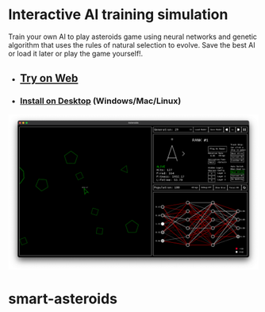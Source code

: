 # Interactive AI training simulation

Train your own AI to play asteroids game using neural networks and genetic algorithm that uses the rules of natural selection to evolve. 
Save the best AI or load it later or play the game yourself!.

- ## [Try on Web](https://sparshg.github.io/asteroids-genetic)

- ### [Install on Desktop](https://github.com/sparshg/asteroids-genetic/releases/tag/v0.1.0) (Windows/Mac/Linux)


![](assets/demo.png)

[//]: # (&#40;The testing branch contains incomplete flappy birds AI&#41;)
# smart-asteroids
